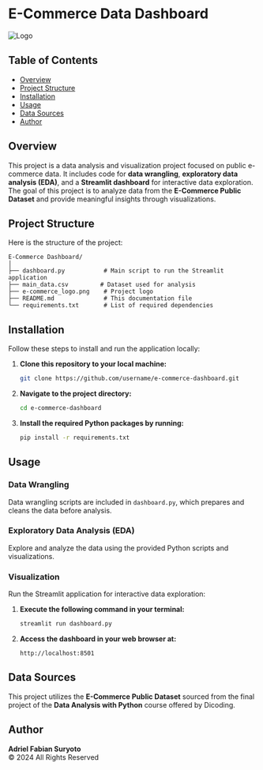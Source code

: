 # E-Commerce Data Dashboard

![Logo](e-commerce_logo.png)

## Table of Contents

- [Overview](#overview)
- [Project Structure](#project-structure)
- [Installation](#installation)
- [Usage](#usage)
- [Data Sources](#data-sources)
- [Author](#author)

## Overview

This project is a data analysis and visualization project focused on public e-commerce data. It includes code for **data wrangling**, **exploratory data analysis (EDA)**, and a **Streamlit dashboard** for interactive data exploration. The goal of this project is to analyze data from the **E-Commerce Public Dataset** and provide meaningful insights through visualizations.

## Project Structure

Here is the structure of the project:

```
E-Commerce Dashboard/
│
├── dashboard.py           # Main script to run the Streamlit application
├── main_data.csv         # Dataset used for analysis
├── e-commerce_logo.png    # Project logo
├── README.md              # This documentation file
└── requirements.txt       # List of required dependencies
```

## Installation

Follow these steps to install and run the application locally:

1. **Clone this repository to your local machine:**

   ```bash
   git clone https://github.com/username/e-commerce-dashboard.git
   ```

2. **Navigate to the project directory:**

   ```bash
   cd e-commerce-dashboard
   ```

3. **Install the required Python packages by running:**
   ```bash
   pip install -r requirements.txt
   ```

## Usage

### Data Wrangling

Data wrangling scripts are included in `dashboard.py`, which prepares and cleans the data before analysis.

### Exploratory Data Analysis (EDA)

Explore and analyze the data using the provided Python scripts and visualizations.

### Visualization

Run the Streamlit application for interactive data exploration:

1. **Execute the following command in your terminal:**

   ```bash
   streamlit run dashboard.py
   ```

2. **Access the dashboard in your web browser at:**
   ```
   http://localhost:8501
   ```

## Data Sources

This project utilizes the **E-Commerce Public Dataset** sourced from the final project of the **Data Analysis with Python** course offered by Dicoding.

## Author

**Adriel Fabian Suryoto**  
© 2024 All Rights Reserved
